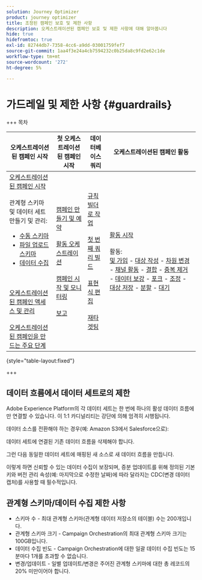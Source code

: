 ```yaml
---
solution: Journey Optimizer
product: journey optimizer
title: 조정된 캠페인 보호 및 제한 사항
description: 오케스트레이션된 캠페인 보호 및 제한 사항에 대해 알아봅니다
hide: true
hidefromtoc: true
exl-id: 82744db7-7358-4cc6-a9dd-03001759fef7
source-git-commit: 1aa4f3e24a4cb7594232c0b25da8c9fd2e62c1de
workflow-type: tm+mt
source-wordcount: '272'
ht-degree: 5%

---
```


# 가드레일 및 제한 사항 {#guardrails}

+++ 목차

| 오케스트레이션된 캠페인 시작 | 첫 오케스트레이션된 캠페인 시작 | 데이터베이스 쿼리 | 오케스트레이션된 캠페인 활동 |
|---|---|---|---|
| [오케스트레이션된 캠페인 시작](gs-orchestrated-campaigns.md)<br/><br/>관계형 스키마 및 데이터 세트 만들기 및 관리:</br> <ul><li>[수동 스키마](manual-schema.md)</li><li>[파일 업로드 스키마](file-upload-schema.md)</li><li>[데이터 수집](ingest-data.md)</li></ul><br/><br/>[오케스트레이션된 캠페인 액세스 및 관리](access-manage-orchestrated-campaigns.md)<br/><br/>[오케스트레이션된 캠페인을 만드는 주요 단계](gs-campaign-creation.md) | [캠페인 만들기 및 예약](create-orchestrated-campaign.md)<br/><br/>[활동 오케스트레이션](orchestrate-activities.md)<br/><br/>[캠페인 시작 및 모니터링](start-monitor-campaigns.md)<br/><br/>[보고](reporting-campaigns.md) | [규칙 빌더로 작업](orchestrated-rule-builder.md)<br/><br/>[첫 번째 쿼리 빌드](build-query.md)<br/><br/>[표현식 편집](edit-expressions.md)<br/><br/>[재타겟팅](retarget.md) | [활동 시작](activities/about-activities.md)<br/><br/>활동:<br/>[및 가입](activities/and-join.md) - [대상 작성](activities/build-audience.md) - [차원 변경](activities/change-dimension.md) - [채널 활동](activities/channels.md) - [결합](activities/combine.md) - [중복 제거](activities/deduplication.md) - [데이터 보강](activities/enrichment.md) - [포크](activities/fork.md) - [조정](activities/reconciliation.md) - [대상 저장](activities/save-audience.md) - [분할](activities/split.md) - [대기](activities/wait.md) |

{style="table-layout:fixed"}

+++

## 데이터 흐름에서 데이터 세트로의 제한

Adobe Experience Platform의 각 데이터 세트는 한 번에 하나의 활성 데이터 흐름에만 연결할 수 있습니다. 이 1:1 카디널리티는 강단에 의해 엄격히 시행됩니다.

데이터 소스를 전환해야 하는 경우(예: Amazon S3에서 Salesforce으로):

데이터 세트에 연결된 기존 데이터 흐름을 삭제해야 합니다.

그런 다음 동일한 데이터 세트에 매핑된 새 소스로 새 데이터 흐름을 만듭니다.

이렇게 하면 신뢰할 수 있는 데이터 수집이 보장되며, 증분 업데이트를 위해 정의된 기본 키와 버전 관리 속성(예: 마지막으로 수정한 날짜)에 따라 달라지는 CDC(변경 데이터 캡처)를 사용할 때 필수적입니다.


## 관계형 스키마/데이터 수집 제한 사항

* 스키마 수 - 최대 관계형 스키마(관계형 데이터 저장소의 테이블) 수는 200개입니다.
* 관계형 스키마 크기 - Campaign Orchestration의 최대 관계형 스키마 크기는 100GB입니다.
* 데이터 수집 빈도 - Campaign Orchestration에 대한 일괄 데이터 수집 빈도는 15분마다 1개를 초과할 수 없습니다.
* 변경/업데이트 - 일별 업데이트/변경은 주어진 관계형 스키마에 대한 총 레코드의 20% 미만이어야 합니다.
